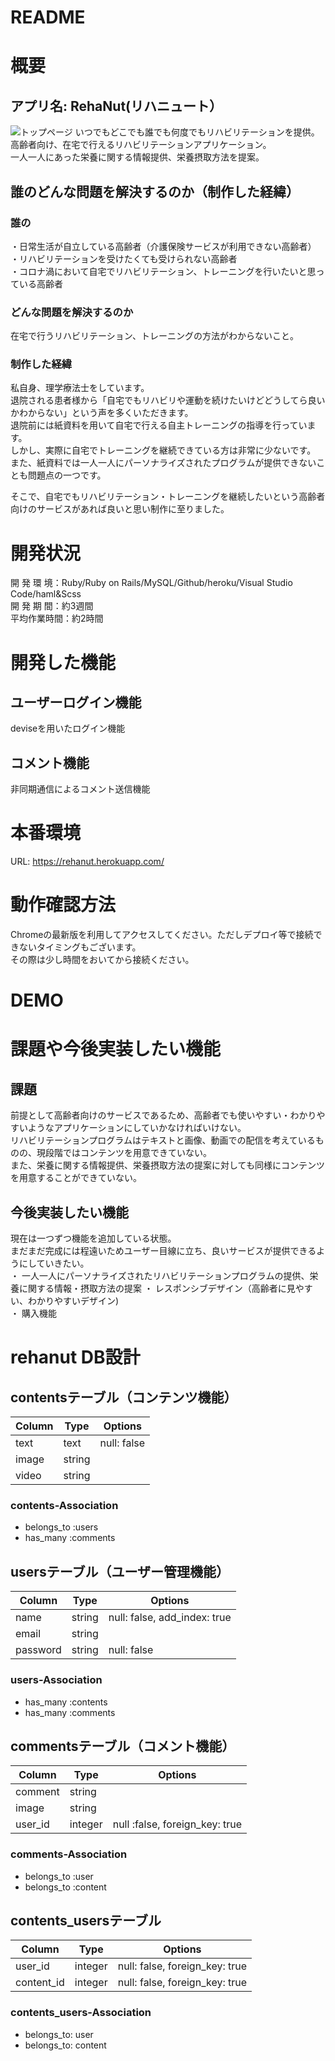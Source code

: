 # README

# 概要

## アプリ名: RehaNut(リハニュート）  
![トップページ](images/README用の画像.jpg "トップページ画像")
いつでもどこでも誰でも何度でもリハビリテーションを提供。  
高齢者向け、在宅で行えるリハビリテーションアプリケーション。  
一人一人にあった栄養に関する情報提供、栄養摂取方法を提案。

## 誰のどんな問題を解決するのか（制作した経緯）
### 誰の
・日常生活が自立している高齢者（介護保険サービスが利用できない高齢者）  
・リハビリテーションを受けたくても受けられない高齢者  
・コロナ渦において自宅でリハビリテーション、トレーニングを行いたいと思っている高齢者

### どんな問題を解決するのか
在宅で行うリハビリテーション、トレーニングの方法がわからないこと。  

### 制作した経緯
私自身、理学療法士をしています。  
退院される患者様から「自宅でもリハビリや運動を続けたいけどどうしてら良いかわからない」という声を多くいただきます。  
退院前には紙資料を用いて自宅で行える自主トレーニングの指導を行っています。  
しかし、実際に自宅でトレーニングを継続できている方は非常に少ないです。  
また、紙資料では一人一人にパーソナライズされたプログラムが提供できないことも問題点の一つです。

そこで、自宅でもリハビリテーション・トレーニングを継続したいという高齢者向けのサービスがあれば良いと思い制作に至りました。

# 開発状況
開 発 環 境：Ruby/Ruby on Rails/MySQL/Github/heroku/Visual Studio Code/haml&Scss  
開 発 期 間：約3週間  
平均作業時間：約2時間

# 開発した機能
## ユーザーログイン機能
deviseを用いたログイン機能

## コメント機能
非同期通信によるコメント送信機能

# 本番環境
URL: https://rehanut.herokuapp.com/

# 動作確認方法
Chromeの最新版を利用してアクセスしてください。ただしデプロイ等で接続できないタイミングもございます。  
その際は少し時間をおいてから接続ください。

# DEMO

# 課題や今後実装したい機能
## 課題
前提として高齢者向けのサービスであるため、高齢者でも使いやすい・わかりやすいようなアプリケーションにしていかなければいけない。  
リハビリテーションプログラムはテキストと画像、動画での配信を考えているものの、現段階ではコンテンツを用意できていない。  
また、栄養に関する情報提供、栄養摂取方法の提案に対しても同様にコンテンツを用意することができていない。  
## 今後実装したい機能
現在は一つずつ機能を追加している状態。  
まだまだ完成には程遠いためユーザー目線に立ち、良いサービスが提供できるようにしていきたい。  
・ 一人一人にパーソナライズされたリハビリテーションプログラムの提供、栄養に関する情報・摂取方法の提案
・ レスポンシブデザイン（高齢者に見やすい、わかりやすいデザイン)  
・ 購入機能

# rehanut DB設計

##  contentsテーブル（コンテンツ機能）
|Column|Type|Options|
|------|----|-------|
|text|text|null: false|
|image|string||
|video|string||
### contents-Association
- belongs_to :users
- has_many :comments

## usersテーブル（ユーザー管理機能）
|Column|Type|Options|
|------|----|-------|
|name|string|null: false, add_index: true|
|email|string||
|password|string|null: false|
### users-Association
- has_many :contents
- has_many :comments

## commentsテーブル（コメント機能）
|Column|Type|Options|
|------|----|-------|
|comment|string|
|image|string|
|user_id|integer|null :false, foreign_key: true|
### comments-Association
- belongs_to :user
- belongs_to :content

## contents_usersテーブル
|Column|Type|Options|
|------|----|-------|
|user_id|integer|null: false, foreign_key: true|
|content_id|integer|null: false, foreign_key: true|
### contents_users-Association
- belongs_to: user
- belongs_to: content
